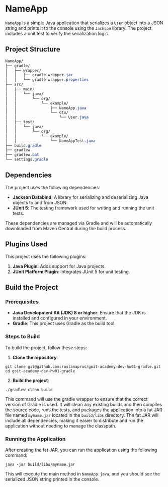 # NameApp

`NameApp` is a simple Java application that serializes a `User` object into a JSON string and prints it to the console using the `Jackson` library. The project includes a unit test to verify the serialization logic.

## Project Structure
```css
NameApp/
├── gradle/
│   ├── wrapper/
│   │   ├── gradle-wrapper.jar
│   │   └── gradle-wrapper.properties
├── src/
│   ├── main/
│   │   └── java/
│   │       └── org/
│   │           └── example/
│   │               ├── NameApp.java
│   │               └── dto/
│   │                   └── User.java
│   ├── test/
│   │   └── java/
│   │       └── org/
│   │           └── example/
│   │               └── NameAppTest.java
├── build.gradle
├── gradlew
├── gradlew.bat
└── settings.gradle
```

## Dependencies
The project uses the following dependencies:

- **Jackson Databind**: A library for serializing and deserializing Java objects to and from JSON.
- **JUnit 5**: The testing framework used for writing and running the unit tests. 

These dependencies are managed via Gradle and will be automatically downloaded from Maven Central during the build process.

## Plugins Used

This project uses the following plugins:

1. **Java Plugin**: Adds support for Java projects.
2. **JUnit Platform Plugin**: Integrates JUnit 5 for unit testing.

## Build the Project

### Prerequisites

- **Java Development Kit (JDK) 8 or higher**: Ensure that the JDK is installed and configured in your environment.
- **Gradle**: This project uses Gradle as the build tool.

### Steps to Build

To build the project, follow these steps:

1. **Clone the repository**:
```shell
git clone git@github.com:ruslanaprus/goit-academy-dev-hw01-gradle.git
cd goit-academy-dev-hw01-gradle
```
2. **Build the project**:
```shell
./gradlew clean build
```
This command will use the gradle wrapper to ensure that the correct version of Gradle is used. It will clean any existing builds and then compiles the source code, runs the tests, and packages the application into a fat JAR file named `myname.jar` located in the `build/libs` directory. The fat JAR will include all dependencies, making it easier to distribute and run the application without needing to manage the classpath.

### Running the Application
After creating the fat JAR, you can run the application using the following command:
```shell
java -jar build/libs/myname.jar
```

This will execute the main method in `NameApp.java`, and you should see the serialized JSON string printed in the console.
